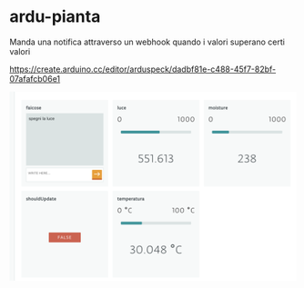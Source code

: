 # ardu-pianta

Manda una notifica attraverso un webhook quando i valori superano certi valori

https://create.arduino.cc/editor/arduspeck/dadbf81e-c488-45f7-82bf-07afafcb06e1


![alt text](https://github.com/ilbonte/ardu-pianta/blob/master/dash.png)
